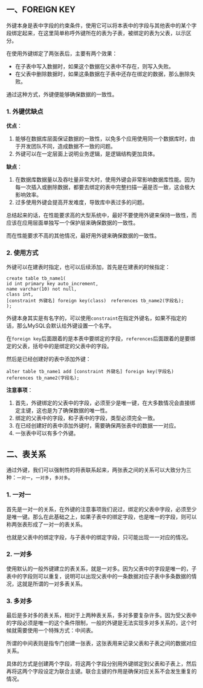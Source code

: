 ## 一、FOREIGN KEY

外键本身是表中字段的约束条件，使用它可以将本表中的字段与其他表中的某个字段绑定起来，在这里简单称呼外键所在的表为子表，被绑定的表为父表，以示区分。

在使用外键绑定了两张表后，主要有两个效果：

- 在子表中写入数据时，如果这个数据在父表中不存在，则写入失败。
- 在父表中删除数据时，如果这条数据在子表中还存在绑定的数据，那么删除失败。

通过这种方式，外键便能够确保数据的一致性。

### 1. 外键优缺点

**优点**：

1. 能够在数据库层面保证数据的一致性，以免多个应用使用同一个数据库时，由于开发团队不同，造成数据不一致的问题。
2. 外键可以在一定层面上说明业务逻辑，是逻辑结构更加具体。

**缺点**：

1. 在数据库数据量以及吞吐量非常大时，使用外键会非常影响数据库性能。因为每一次插入或删除数据，都要去绑定的表中完整扫描一遍是否一致，这会极大影响效率。
2. 过多使用外键会提高开发难度，导致库中表过多的问题。

总结起来的话，在性能要求高的大型系统中，最好不要使用外键来保持一致性，而应该在应用层面单独写一个保护层来确保数据的一致性。

而在性能要求不高的其他情况，最好用外键来确保数据的一致性。

### 2. 使用方式

外键可以在建表时指定，也可以后续添加，首先是在建表的时候指定：

```mysql
create table tb_name1(
id int primary key auto_increment,
name varchar(10) not null,
class int,
[constraint 外键名] foreign key(class)　references tb_name2(字段名);
);
```

外键本身其实是有名字的，可以使用`constraint`在指定外键名，如果不指定的话，那么MySQL会默认给外键设置一个名字。

在`foreign key`后面跟着的是本表中要绑定的字段，`references`后面跟着的是要绑定的父表，括号中的是绑定的父表中的字段。

然后是已经创建好的表中添加外键：

```mysql
alter table tb_name1 add [constraint 外键名] foreign key(字段名) references tb_name2(字段名);
```

**注意事项**：

1. 首先，外键绑定的父表中的字段，必须至少是唯一键，在大多数情况会直接绑定主键，这也是为了确保数据的唯一性。
2. 绑定的父表中的字段，和子表中的字段，类型必须完全一致。
3. 在已经创建好的表中添加外键时，需要确保两张表中的数据一一对应。
4. 一张表中可以有多个外键。

## 二、表关系

通过外键，我们可以强制性的将表联系起来，两张表之间的关系可以大致分为三种：`一对一`，`一对多`，`多对多`。

### 1. 一对一

首先是一对一的关系，在外键的注意事项我们说过，绑定的父表中字段，必须至少是唯一键。那么在此基础之上，如果子表中的绑定字段，也是唯一的字段，则可以称两张表形成了一对一的表关系。

也就是父表中的绑定字段，与子表中的绑定字段，只可能出现一一对应的情况。

### 2. 一对多

使用默认的一般外键建立的表关系，就是一对多。因为父表中的字段是唯一的，子表中的字段则可以重复，说明可以出现父表中的一条数据对应子表中多条数据的情况，这就是所谓的一对多表关系。

### 3. 多对多

最后是多对多的表关系，相对于上两种表关系，多对多要复杂许多。因为受父表中的字段必须是唯一的这个条件限制，一般的外键是无法实现多对多关系的，这个时候就需要使用一个特殊方式：中间表。

所谓的中间表则是指专门创建一张表，这张表用来记录父表和子表之间的数据对应关系。

具体的方式是创建两个字段，将这两个字段分别用外键绑定到父表和子表上，然后再将这两个字段设定为联合主键。联合主键的作用是确保对应关系不会发生重复的情况。